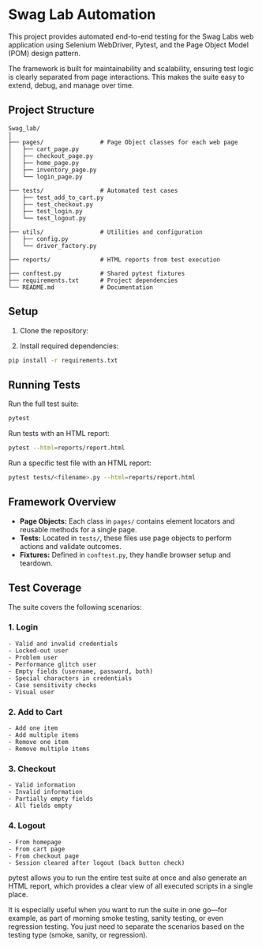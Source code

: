 # Swag Lab Automation

This project provides automated end-to-end testing for the Swag Labs web application using Selenium WebDriver, Pytest, and the Page Object Model (POM) design pattern.

The framework is built for maintainability and scalability, ensuring test logic is clearly separated from page interactions. This makes the suite easy to extend, debug, and manage over time.

## Project Structure

```
Swag_lab/
│
├── pages/                # Page Object classes for each web page
│   ├── cart_page.py
│   ├── checkout_page.py
│   ├── home_page.py
│   ├── inventory_page.py
│   └── login_page.py
│
├── tests/                # Automated test cases
│   ├── test_add_to_cart.py
│   ├── test_checkout.py
│   ├── test_login.py
│   └── test_logout.py
│
├── utils/                # Utilities and configuration
│   ├── config.py
│   └── driver_factory.py
│
├── reports/              # HTML reports from test execution
│
├── conftest.py           # Shared pytest fixtures
├── requirements.txt      # Project dependencies
└── README.md             # Documentation
```

## Setup

1. Clone the repository:

2. Install required dependencies:

```bash
pip install -r requirements.txt
```

## Running Tests

Run the full test suite:

```bash
pytest
```

Run tests with an HTML report:

```bash
pytest --html=reports/report.html
```

Run a specific test file with an HTML report:

```bash
pytest tests/<filename>.py --html=reports/report.html
```

## Framework Overview

- **Page Objects:** Each class in `pages/` contains element locators and reusable methods for a single page.
- **Tests:** Located in `tests/`, these files use page objects to perform actions and validate outcomes.
- **Fixtures:** Defined in `conftest.py`, they handle browser setup and teardown.

## Test Coverage

The suite covers the following scenarios:

### 1. Login
	- Valid and invalid credentials
	- Locked-out user
	- Problem user
	- Performance glitch user
	- Empty fields (username, password, both)
	- Special characters in credentials
	- Case sensitivity checks
	- Visual user

### 2. Add to Cart
	- Add one item
	- Add multiple items
	- Remove one item
	- Remove multiple items

### 3. Checkout
	- Valid information
	- Invalid information
	- Partially empty fields
	- All fields empty

### 4. Logout
	- From homepage
	- From cart page
	- From checkout page
	- Session cleared after logout (back button check)


pytest allows you to run the entire test suite at once and also generate an HTML report, which provides a clear view of all executed scripts in a single place.

It is especially useful when you want to run the suite in one go—for example, as part of morning smoke testing, sanity testing, or even regression testing. You just need to separate the scenarios based on the testing type (smoke, sanity, or regression).